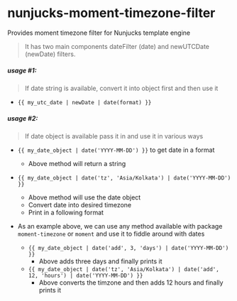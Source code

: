 # nunjucks-moment-timezone-filter
Provides moment timezone filter for Nunjucks template engine

> It has two main components dateFilter (date) and newUTCDate (newDate) filters.

##### usage #1:
> If date string is available, convert it into object first and then use it
* `{{ my_utc_date | newDate | date(format) }}`
 
##### usage #2:
> If date object is available pass it in and use it in various ways
* `{{ my_date_object | date('YYYY-MM-DD') }}` to get date in a format
    * Above method will return a string

* `{{ my_date_object | date('tz', 'Asia/Kolkata') | date('YYYY-MM-DD') }}`
    * Above method will use the date object
    * Convert date into desired timezone
    * Print in a following format

* As an example above, we can use any method available with package `moment-timezone` or `moment` and use it to fiddle around with dates
    * ``{{ my_date_object | date('add', 3, 'days') | date('YYYY-MM-DD') }}``
        * Above adds three days and finally prints it
    * `{{ my_date_object | date('tz', 'Asia/Kolkata') | date('add', 12, 'hours') | date('YYYY-MM-DD') }}`
        * Above converts the timzone and then adds 12 hours and finally prints it
